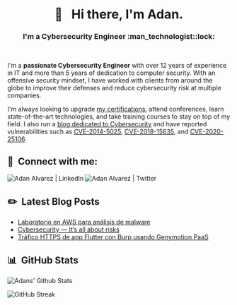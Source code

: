 <h1 align="center"> 👋 &nbsp; Hi there, I'm Adan. </h1>
<h3 align="center">I'm a Cybersecurity Engineer :man_technologist::lock: </h3>
</br>

I'm a **passionate Cybersecurity Engineer** with over 12 years of experience in IT and more than 5 years of dedication to computer security. With an offensive security mindset, I have worked with clients from around the globe to improve their defenses and reduce cybersecurity risk at multiple companies.

I'm always looking to upgrade [my certifications](https://www.credly.com/users/adan-alvarez.1d0afae2/badges), attend conferences, learn state-of-the-art technologies, and take training courses to stay on top of my field. I also run a [blog dedicated to Cybersecurity](https://www.donttouchmy.net/) and have reported vulnerabilities such as [CVE-2014-5025](https://nvd.nist.gov/vuln/detail/CVE-2014-5025), [CVE-2018-15635](https://nvd.nist.gov/vuln/detail/CVE-2018-15635), and [CVE-2020-25106](https://nvd.nist.gov/vuln/detail/CVE-2020-25106).

## 🤝 &nbsp;Connect with me:

<a href="https://www.linkedin.com/in/adan-%C3%A1lvarez-vilchez-539a92115/"><img align="left" img  src="https://img.shields.io/badge/LinkedIn-0077B5?style=for-the-badge&logo=linkedin&logoColor=white" alt="Adan Alvarez | LinkedIn"/></a>
<a href="https://twitter.com/Flekyy90"><img align="left" img  src="https://img.shields.io/badge/Twitter-1DA1F2?style=for-the-badge&logo=twitter&logoColor=white" alt="Adan Alvarez | Twitter"/></a>
</br>

## ✏️ &nbsp;Latest Blog Posts

<!-- BLOG-POST-LIST:START -->
- [Laboratorio en AWS para análisis de malware](https://www.donttouchmy.net/aws/laboratorio-en-aws-para-analisis-de-malware/)
- [Cybersecurity — It’s all about risks](https://medium.com/@adan.alvarez/cybersecurity-its-all-about-risks-fc45b5279c57)
- [Tráfico HTTPS de app Flutter con Burp usando Genymotion PaaS](https://www.donttouchmy.net/pentest/trafico-https-de-app-flutter-con-burp-usando-genymotion-paas/)
<!-- BLOG-POST-LIST:END -->

## 📊 &nbsp;GitHub Stats

![Adans' Github Stats](https://github-readme-stats.vercel.app/api?username=adanalvarez&hide=contribs,prs&show_icons=true&bg_color=0d1116&title_color=ce09ec&text_color=a4aacb&icon_color=007ec6)

![GitHub Streak](https://github-readme-streak-stats.herokuapp.com/?user=adanalvarez&theme=dark&count_private=true&bg_color=0d1116&title_color=ce09ec&text_color=a4aacb&icon_color=007ec6)
